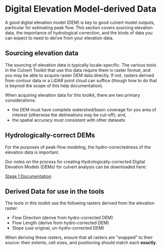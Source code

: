 # Digital Elevation Model-derived Data

A good digital elevation model (DEM) is key to good culvert model outputs, particular for estimating peak flow. This section covers sourcing elevation data, the importance of hydrological correction, and the kinds of data you can expect to need to derive from your elevation data.

## Sourcing elevation data

The sourcing of elevation data is typically locale-specific. The various tools in the Culvert Toolkit that use this data require them in raster format, and you may be able to acquire raster DEM data directly. If not, rasters derived from contour data or a LiDAR point cloud can suffice (though how to do that is beynod the scope of this help documentation).

When acquiring elevation data for this toolkit, there are two primary considerations:

* the DEM must have complete watershed/basin coverage for you area of interest (otherwise the delineations may be cut-off); and,
* the spatial accuracy must consistent with other datasets

## Hydrologically-correct DEMs

For the purposes of peak-flow modeling, the hydro-correctedness of the elevation data is important.

Our notes on the process for creating Hydrologically-corrected Digital Elevation Models (DEMs) for culvert analysis can be downloaded here:

[Stage 1 Documentation]()

## Derived Data for use in the tools

The tools in this toolkit use the following rasters derived from the elevation raster:

* Flow Direction (derive from hydro-corrected DEM)
* Flow Length (derive from hydro-corrected DEM)
* Slope (use original, un-hydro-corrected DEM)

When deriving these rasters, ensure that all rasters are "snapped" to their source: their extents, cell sizes, and positioning should match each **exactly**.